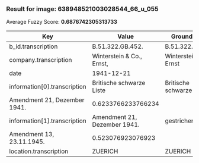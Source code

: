 ### Result for image: 638948521003028544_66_u_055
Average Fuzzy Score: **0.6876742305313733**
<small>

| Key | Value | Ground Truth | Score |
| --- | --- | --- | --- |
| b_id.transcription | B.51.322.GB.452. | B.51.322.GB.452. | 1.0 |
| company.transcription | Winterstein & Co., Ernst, | Winterstein & Co., Ernst | 0.9795918367346939 |
| date | 1941-12-21 |  | 0.0 |
| information[0].transcription | Britische schwarze Liste | Britische schwarze Liste
Amendment 21, Dezember 1941. | 0.6233766233766234 |
| information[1].transcription | Amendment 21, Dezember 1941. | gestrichen:
Amendment 13, 23.11.1945. | 0.523076923076923 |
| location.transcription | ZUERICH | ZUERICH | 1.0 |

</small>
